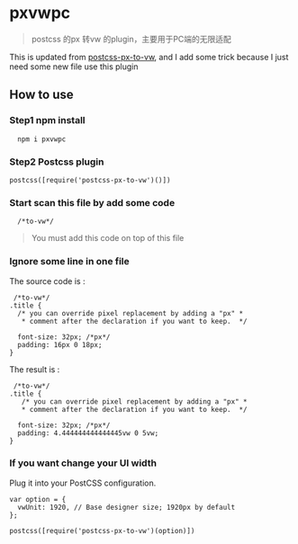 # pxvwpc
> postcss 的px 转vw 的plugin，主要用于PC端的无限适配


This is updated from [postcss-px-to-vw](https://www.npmjs.com/package/postcss-px-to-vw),
and I add some trick because I just need some new file  use this plugin


## How to use

### Step1 npm install

```
  npm i pxvwpc
```
### Step2 Postcss plugin

```
postcss([require('postcss-px-to-vw')()])
```


### Start scan this file by add some code
```
  /*to-vw*/
```
>You must add this code on top of this file

### Ignore some line in one file

The source code is :
```
 /*to-vw*/
.title {
  /* you can override pixel replacement by adding a "px" *
   * comment after the declaration if you want to keep.  */

  font-size: 32px; /*px*/
  padding: 16px 0 18px;
}
```
The result is :
```
 /*to-vw*/
.title {
   /* you can override pixel replacement by adding a "px" *
   * comment after the declaration if you want to keep.  */

  font-size: 32px; /*px*/
  padding: 4.444444444444445vw 0 5vw;
}
```

### If you want change your UI width

Plug it into your PostCSS configuration.

```
var option = {
  vwUnit: 1920, // Base designer size; 1920px by default
};

postcss([require('postcss-px-to-vw')(option)])
```
